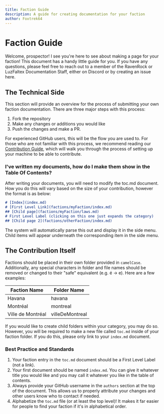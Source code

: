 ```yaml
---
title: Faction Guide
description: A guide for creating documentation for your faction
author: Foxtrek64
---
```


# Faction Guide

Welcome, prospector! I see you're here to see about making a page for your faction! This document has a handy little guide for you. If you have any questions, please feel free to reach out to a member of the RavenRock or LuzFaltex Documentation Staff, either on Discord or by creating an issue here.

## The Technical Side

This section will provide an overview for the process of submitting your own faction documentation. There are three major steps with this process:

1. Fork the repository
1. Make any changes or additions you would like
1. Push the changes and make a PR.

For experienced GitHub users, this will be the flow you are used to. For those who are not familiar with this process, we recommend reading our [Contribution Guide](https://docs.luzfaltex.com/contribute/index.html), which will walk you through the process of setting up your machine to be able to contribute.

### I've written my documents, how do I make them show in the Table Of Contents?

After writing your documents, you will need to modify the toc.md document. How you do this will vary based on the size of your contribution, however the format is as below:

```md
# [Index](index.md)
# [First Level Link](factions/myFaction/index.md)
## [Child page](factions/myFaction/laws.md)
# First Level Label (clicking on this one just expands the category)
## [Child page 2](factions/otherFaction/index.md)
```

The system will automatically parse this out and display it in the side menu. Child items will appear underneath the corresponding item in the side menu.

## The Contribution Itself

Factions should be placed in their own folder provided in `camelCase`. Additionally, any special characters in folder and file names should be removed or changed to their "safe" equivalent (e.g. é -> e). Here are a few examples:

| Faction Name | Folder Name |
|---|---|
| Havana | havana |
| Montréal | montreal |
| Ville de Montréal | villeDeMontreal |

If you would like to create child folders within your category, you may do so. However, you will be required to make a new file called `toc.md` inside of your faction folder. If you do this, please only link to your `index.md` document.

### Best Practice and Standards

1. Your faction entry in the `toc.md` document should be a First Level Label (not a link).
1. Your first document should be named `index.md`. You can give it whatever title you would like and you may call it whatever you like in the table of contents.
1. Always provide your GitHub username in the `authors` section at the top of the document. This allows us to properly attribute your changes and other users know who to contact if needed.
1. Alphabetize the `toc.md` file (or at least the top level)! It makes it far easier for people to find your faction if it's in alphabetical order.